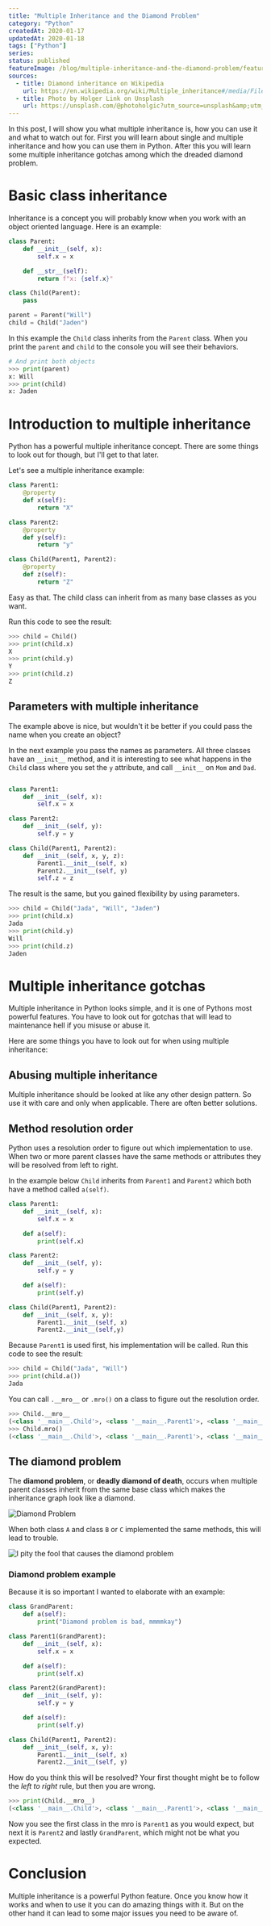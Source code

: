 ```yaml
---
title: "Multiple Inheritance and the Diamond Problem"
category: "Python"
createdAt: 2020-01-17
updatedAt: 2020-01-18
tags: ["Python"]
series:
status: published
featureImage: /blog/multiple-inheritance-and-the-diamond-problem/feature-image.png
sources:
  - title: Diamond inheritance on Wikipedia
    url: https://en.wikipedia.org/wiki/Multiple_inheritance#/media/File:Diamond_inheritance.svg
  - title: Photo by Holger Link on Unsplash
    url: https://unsplash.com/@photoholgic?utm_source=unsplash&amp;utm_medium=referral&amp;utm_content=creditCopyText
---
```


In this post, I will show you what multiple inheritance is, how you can use it and what to watch out for.
First you will learn about single and multiple inheritance and how you can use them in Python.
After this you will learn some multiple inheritance gotchas among which the dreaded diamond problem.

<!--more-->

# Basic class inheritance

Inheritance is a concept you will probably know when you work with an object oriented language.
Here is an example:

```python
class Parent:
    def __init__(self, x):
        self.x = x

    def __str__(self):
        return f"x: {self.x}"

class Child(Parent):
    pass

parent = Parent("Will")
child = Child("Jaden")
```

In this example the `Child` class inherits from the `Parent` class.
When you print the `parent` and `child` to the console you will see their behaviors.

```python
# And print both objects
>>> print(parent)
x: Will
>>> print(child)
x: Jaden
```

# Introduction to multiple inheritance

Python has a powerful multiple inheritance concept.
There are some things to look out for though, but I'll get to that later.

Let's see a multiple inheritance example:

```python
class Parent1:
    @property
    def x(self):
        return "X"

class Parent2:
    @property
    def y(self):
        return "y"

class Child(Parent1, Parent2):
    @property
    def z(self):
        return "Z"
```

Easy as that. The child class can inherit from as many base classes as you want.

Run this code to see the result:

```python
>>> child = Child()
>>> print(child.x)
X
>>> print(child.y)
Y
>>> print(child.z)
Z
```

## Parameters with multiple inheritance

The example above is nice, but wouldn't it be better if you could pass the name when you create an object?

In the next example you pass the names as parameters.
All three classes have an `__init__` method, and it is interesting to see what happens in the `Child` class
where you set the `y` attribute, and call `__init__` on `Mom` and `Dad`.

```python

class Parent1:
    def __init__(self, x):
        self.x = x

class Parent2:
    def __init__(self, y):
        self.y = y

class Child(Parent1, Parent2):
    def __init__(self, x, y, z):
        Parent1.__init__(self, x)
        Parent2.__init__(self, y)
        self.z = z
```

The result is the same, but you gained flexibility by using parameters.

```python
>>> child = Child("Jada", "Will", "Jaden")
>>> print(child.x)
Jada
>>> print(child.y)
Will
>>> print(child.z)
Jaden
```

# Multiple inheritance gotchas

Multiple inheritance in Python looks simple, and it is one of Pythons most powerful features.
You have to look out for gotchas that will lead to maintenance hell if you misuse or abuse it.

Here are some things you have to look out for when using multiple inheritance:

## Abusing multiple inheritance

Multiple inheritance should be looked at like any other design pattern.
So use it with care and only when applicable. There are often better solutions.

## Method resolution order

Python uses a resolution order to figure out which implementation to use.
When two or more parent classes have the same methods or attributes they will be resolved from left to right.

In the example below `Child` inherits from `Parent1` and `Parent2` which both have a method called `a(self)`.

```python
class Parent1:
    def __init__(self, x):
        self.x = x

    def a(self):
        print(self.x)

class Parent2:
    def __init__(self, y):
        self.y = y

    def a(self):
        print(self.y)

class Child(Parent1, Parent2):
    def __init__(self, x, y):
        Parent1.__init__(self, x)
        Parent2.__init__(self,y)
```

Because `Parent1` is used first, his implementation will be called. Run this code to see the result:

```python
>>> child = Child("Jada", "Will")
>>> print(child.a())
Jada
```

You can call `.__mro__` or `.mro()` on a class to figure out the resolution order.

```python
>>> Child.__mro__
(<class '__main__.Child'>, <class '__main__.Parent1'>, <class '__main__.Parent2'>, <class 'object'>)
>>> Child.mro()
(<class '__main__.Child'>, <class '__main__.Parent1'>, <class '__main__.Parent2'>, <class 'object'>)
```

## The diamond problem

The **diamond problem**, or **deadly diamond of death**,
occurs when multiple parent classes inherit from the same base class which makes the inheritance graph look like a diamond.

![Diamond Problem](/blog/multiple-inheritance-and-the-diamond-problem/diamond_inheritance.png)

When both class `A` and class `B` or `C` implemented the same methods, this will lead to trouble.

![I pity the fool that causes the diamond problem](/blog/multiple-inheritance-and-the-diamond-problem/i-pity-the-fool-that-causes-the-diamond-problem.jpg)

### Diamond problem example

Because it is so important I wanted to elaborate with an example:

```python
class GrandParent:
    def a(self):
        print("Diamond problem is bad, mmmmkay")

class Parent1(GrandParent):
    def __init__(self, x):
        self.x = x

    def a(self):
        print(self.x)

class Parent2(GrandParent):
    def __init__(self, y):
        self.y = y

    def a(self):
        print(self.y)

class Child(Parent1, Parent2):
    def __init__(self, x, y):
        Parent1.__init__(self, x)
        Parent2.__init__(self, y)
```

How do you think this will be resolved? Your first thought might be to follow the _left to right_ rule, but then you are wrong.

```python
>>> print(Child.__mro__)
(<class '__main__.Child'>, <class '__main__.Parent1'>, <class '__main__.Parent2'>, <class '__main__.GrandParent'>, <class 'object'>)
```

Now you see the first class in the mro is `Parent1` as you would expect, but next it is `Parent2` and lastly `GrandParent`,
which might not be what you expected.

# Conclusion

Multiple inheritance is a powerful Python feature.
Once you know how it works and when to use it you can do amazing things with it.
But on the other hand it can lead to some major issues you need to be aware of.
